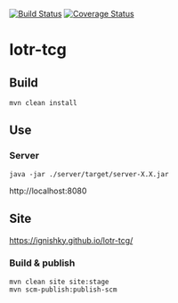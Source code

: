[![Build Status](https://travis-ci.org/Ignishky/lotr-tcg.svg?branch=master)](https://travis-ci.org/Ignishky/lotr-tcg)
[![Coverage Status](https://coveralls.io/repos/github/Ignishky/lotr-tcg/badge.svg)](https://coveralls.io/github/Ignishky/lotr-tcg)

# lotr-tcg

## Build

```shell script
mvn clean install
```

## Use

### Server

```shell script
java -jar ./server/target/server-X.X.jar
```

http://localhost:8080

## Site

https://ignishky.github.io/lotr-tcg/

### Build & publish

```shell script
mvn clean site site:stage
mvn scm-publish:publish-scm
```
